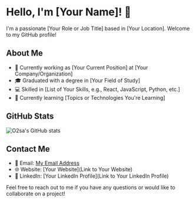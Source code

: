 # Hello, I'm [Your Name]! 👋

I'm a passionate [Your Role or Job Title] based in [Your Location]. Welcome to my GitHub profile!

## About Me

- 💼 Currently working as [Your Current Position] at [Your Company/Organization]
- 🎓 Graduated with a degree in [Your Field of Study]
- 💻 Skilled in [List of Your Skills, e.g., React, JavaScript, Python, etc.]
- 🌱 Currently learning [Topics or Technologies You're Learning]


## GitHub Stats

![O2sa's GitHub stats](https://github-readme-stats.vercel.app/api?username=o2sa&show_icons=true&theme=radical)


## Contact Me

- 📧 Email: [My Email Address](mailto:osama.f.mabkhot@gmail.com)
- 🌐 Website: [Your Website](Link to Your Website)
- 💼 LinkedIn: [Your LinkedIn Profile](Link to Your LinkedIn Profile)

Feel free to reach out to me if you have any questions or would like to collaborate on a project!


